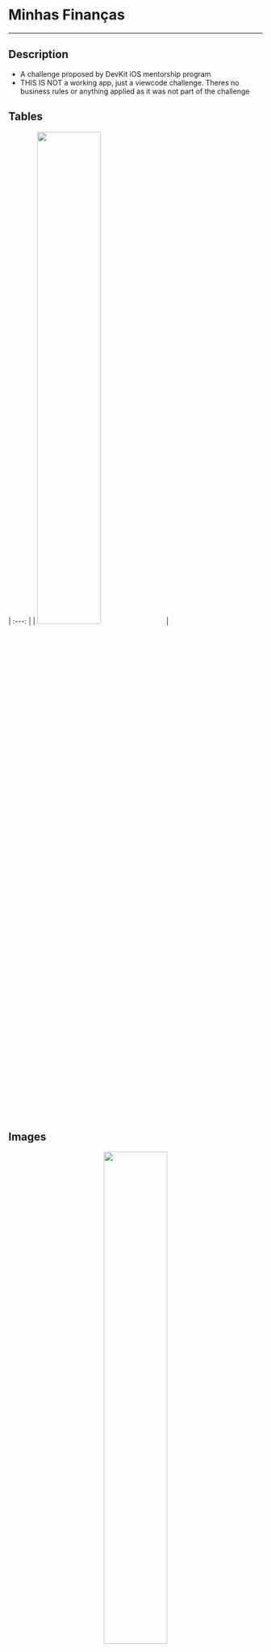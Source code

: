 # Minhas Finanças
---
## Description
- A challenge proposed by DevKit iOS mentorship program
- THIS IS NOT a working app, just a viewcode challenge. Theres no business rules or anything applied as it was not part of the challenge


## Tables

| :---:                                                   |
| <img src="https://github.com/gaspar-d/DevKit-MinhasFinancas/blob/main/DevKit-Minhas-Financas/Resources/Images/Devi-kit-Minhas-Financas.gif?raw=true" width="50%" /> |   


## Images

<p float="left" align="center" />
<img src="https://github.com/gaspar-d/DevKit-MinhasFinancas/tree/main/Challenge/Resources/Images/Home.png" width="50%" />
<img src="https://github.com/gaspar-d/DevKit-MinhasFinancas/tree/main/Challenge/Resources/Images/Expenses.png" width="50%" />
<img src=:"https://urltoimage.gif" width="33%" />
<p/>

